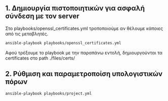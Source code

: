 ## 1. Δημιουργία πιστοποιητικών για ασφαλή σύνδεση με τον server

Στο playbooks/openssl_certificates.yml τροποποιούμε αν θέλουμε κάποιες από τις μεταβλητές.

```bash
ansible-playbook playbooks/openssl_certificates.yml
```

Αφού τρέξουμε το playbook με την παραπάνω εντολή, δημιουργούνται τα certificates στο path ./files/certs/


## 2. Ρύθμιση και παραμετροποίση υπολογιστικών πόρων

```bash
ansible-playbook playbooks/project.yml
```